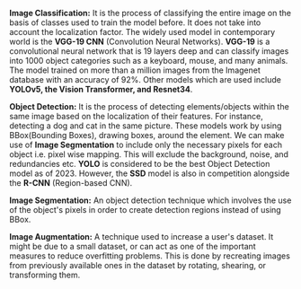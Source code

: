 ﻿**Image Classification:**
It is the process of classifying the entire image on the basis of classes used to train the model before. It does not take into account the localization factor. The widely used model in contemporary world is the **VGG-19 CNN** (Convolution Neural Networks). **VGG-19** is a convolutional neural network that is 19 layers deep and can classify images into 1000 object categories such as a keyboard, mouse, and many animals. The model trained on more than a million images from the Imagenet database with an accuracy of 92%. Other models which are used include **YOLOv5, the Vision Transformer, and Resnet34**.

**Object Detection:**
It is the process of detecting elements/objects within the same image based on the localization of their features. For instance, detecting a dog and cat in the same picture. These models work by using BBox(Bounding Boxes), drawing boxes, around the element. We can make use of **Image Segmentation** to include only the necessary pixels for each object i.e. pixel wise mapping. This will exclude the background, noise, and redundancies etc. **YOLO** is considered to be the best Object Detection model as of 2023. However, the **SSD** model is also in competition alongside the **R-CNN** (Region-based CNN).

**Image Segmentation:**
An object detection technique which involves the use of the object's pixels in order to create detection regions instead of using BBox.

**Image Augmentation:**
A technique used to increase a user's dataset. It might be due to a small dataset, or can act as one of the important measures to reduce overfitting problems. This is done by recreating images from previously available ones in the dataset by rotating, shearing, or transforming them.
